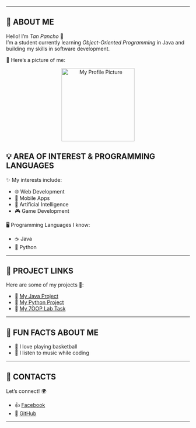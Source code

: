 
---

## 👤 ABOUT ME
Hello! I’m *Tan Pancho* 👋  
I’m a student currently learning *Object-Oriented Programming* in Java and building my skills in software development.  

📸 Here’s a picture of me:  

<div style="text-align: center;">
  <img src="assets/my-photo.jpg" alt="My Profile Picture" width="200" height="200">
</div>

## 💡 AREA OF INTEREST & PROGRAMMING LANGUAGES
✨ My interests include:  
- 🌐 Web Development  
- 📱 Mobile Apps  
- 🤖 Artificial Intelligence  
- 🎮 Game Development  

🖥️ Programming Languages I know:  
- ☕ Java  
- 🐍 Python  
  
    

---

## 📂 PROJECT LINKS
Here are some of my projects 🚀:  
- 🔗 [My Java Project](https://github.com/yourusername/java-project)  
- 🔗 [My Python Project](https://github.com/yourusername/python-project)  
- 🔗 [My 7OOP Lab Task](https://github.com/yourusername/7OOP-Lab-Portfolio)  

---

## 🎉 FUN FACTS ABOUT ME
- 🏀 I love playing basketball  
- 🎵 I listen to music while coding  

---

## 📱 CONTACTS
Let’s connect! 🌍  
- 👍 [Facebook](https://facebook.com/yourusername)  
- 🐙 [GitHub](https://github.com/yourusername)  

---



